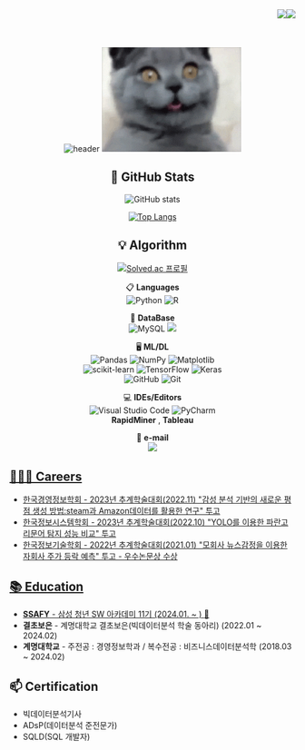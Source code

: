 <!--**Hwangbounghyeon/Hwangbounghyeon** is a ✨ _special_ ✨ repository because its `README.md` (this file) appears on your GitHub profile.

Here are some ideas to get you started:-->
<div align="right">
  <a href="https://hits.seeyoufarm.com">
    <img src="https://hits.seeyoufarm.com/api/count/incr/badge.svg?url=https%3A%2F%2Fgithub.com%2FHwangbounghyeon&count_bg=%23769CDD&title_bg=%238E8E8E&icon=github.svg&icon_color=%23E7E7E7&title=hits&edge_flat=false" align="right" />
    <a href="https://hits.seeyoufarm.com"><img src="https://hits.seeyoufarm.com/api/count/incr/badge.svg?url=https%3A%2F%2Fgithub.com%2FHwangbounghyeon&count_bg=%2379C83D&title_bg=%23555555&icon=&icon_color=%23E7E7E7&title=GitHub&edge_flat=false"/></a>
  </a>
</div>

<div align="center">
<br>
<br>
  
<!-- ![header](https://capsule-render.vercel.app/api?type=waving&color=auto&height=300&section=header&text=🔭Hwangbounghyeon&fontSize=70) -->
![header](https://capsule-render.vercel.app/api?type=cylinder&color=000000&height=150&section=header&text=🔭Hwangbounghyeon's%20Github&fontColor=ffffff&fontSize=50&animation=fadeIn&fontAlignY=55&desc=%20&descAlignY=62&descAlign=62)
<img src="./giphy.gif" alt="Coding">

## :green_book: GitHub Stats
![GitHub stats](https://github-readme-stats.vercel.app/api?username=Hwangbounghyeon&show_icons=true&theme=radical)<br>

[![Top Langs](https://github-readme-stats.vercel.app/api/top-langs/?username=Hwangbounghyeon)](https://github.com/anuraghazra/github-readme-stats)<br>

## :bulb: Algorithm
[![Solved.ac
프로필](http://mazassumnida.wtf/api/generate_badge?boj=grant)](https://solved.ac/grant)






📋 **Languages**<br>
![Python](https://img.shields.io/badge/python-3670A0?style=for-the-badge&logo=python&logoColor=ffdd54)
![R](https://img.shields.io/badge/r-%23276DC3.svg?style=for-the-badge&logo=r&logoColor=white)

💬 **DataBase**<br>
![MySQL](https://img.shields.io/badge/mysql-%2300f.svg?style=for-the-badge&logo=mysql&logoColor=white)
<img src="https://img.shields.io/badge/oracle-F80000?style=for-the-badge&logo=oracle&logoColor=white"> 

🖥️ **ML/DL**<br>
![Pandas](https://img.shields.io/badge/pandas-%23150458.svg?style=for-the-badge&logo=pandas&logoColor=white)
![NumPy](https://img.shields.io/badge/numpy-%23013243.svg?style=for-the-badge&logo=numpy&logoColor=white)
![Matplotlib](https://img.shields.io/badge/Matplotlib-%23ffffff.svg?style=for-the-badge&logo=Matplotlib&logoColor=black)<br>
![scikit-learn](https://img.shields.io/badge/scikit--learn-%23F7931E.svg?style=for-the-badge&logo=scikit-learn&logoColor=white)
![TensorFlow](https://img.shields.io/badge/TensorFlow-%23FF6F00.svg?style=for-the-badge&logo=TensorFlow&logoColor=white)
![Keras](https://img.shields.io/badge/Keras-%23D00000.svg?style=for-the-badge&logo=Keras&logoColor=white)<br>
![GitHub](https://img.shields.io/badge/github-%23121011.svg?style=for-the-badge&logo=github&logoColor=white)
![Git](https://img.shields.io/badge/git-%23F05033.svg?style=for-the-badge&logo=git&logoColor=white)

💻 **IDEs/Editors**<br>
![Visual Studio Code](https://img.shields.io/badge/Visual%20Studio%20Code-0078d7.svg?style=for-the-badge&logo=visual-studio-code&logoColor=white)
![PyCharm](https://img.shields.io/badge/pycharm-143?style=for-the-badge&logo=pycharm&logoColor=black&color=black&labelColor=green)<br>
**RapidMiner**  ,  **Tableau**

🌱 **e-mail** <br>
<a href="grant0808@naver.com"><img src="https://img.shields.io/badge/Gmail-EA4335?style=flat-square&logo=Gmail&logoColor=white&link=grant0808@naver.com"/>
</div>

<div align="left">
  
  ## 👨🏻‍💻 Careers
  - 한국경영정보학회 - 2023년 추계학술대회(2022.11) "감성 분석 기반의 새로운 평점 생성 방법:steam과 Amazon데이터를 활용한 연구" 투고
  - 한국정보시스템학회 - 2023년 추계학술대회(2022.10) "YOLO를 이용한 파란고리문어 탐지 성능 비교" 투고
  - 한국정보기술학회 - 2022년 추계학술대회(2021.01) "모회사 뉴스감정을 이용한 자회사 주가 등락 예측" 투고 - 우수논문상 수상
  
  ## 📚 Education
  - **SSAFY** - 삼성 청년 SW 아카데미 11기 (2024.01. ~ ) [:link:](https://www.ssafy.com/ksp/jsp/swp/swpMain.jsp)
  - **결초보은** - 계명대학교 결초보은(빅데이터분석 학술 동아리) (2022.01 ~ 2024.02)
  - **계명대학교** - 주전공 : 경영정보학과 / 복수전공 : 비즈니스데이터분석학 (2018.03 ~ 2024.02)

  ## 📫 Certification
  - 빅데이터분석기사
  - ADsP(데이터분석 준전문가)
  - SQLD(SQL 개발자)
</div>


<!--

- 💬 Ask me about ...
- 📫 How to reach me: ...
- 😄 Pronouns: ...
- ⚡ Fun fact: ...
-->
